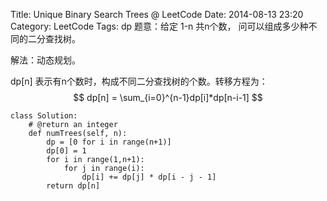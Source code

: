 Title: Unique Binary Search Trees @ LeetCode
Date: 2014-08-13 23:20
Category: LeetCode
Tags: dp
题意：给定 1-n 共n个数， 问可以组成多少种不同的二分查找树。

解法：动态规划。

dp[n] 表示有n个数时，构成不同二分查找树的个数。转移方程为：
$$
dp[n] = \sum_{i=0}^{n-1}dp[i]*dp[n-i-1]
$$
```
class Solution:
    # @return an integer
    def numTrees(self, n):
        dp = [0 for i in range(n+1)]
        dp[0] = 1
        for i in range(1,n+1):
            for j in range(i):
                dp[i] += dp[j] * dp[i - j - 1]
        return dp[n]
```

